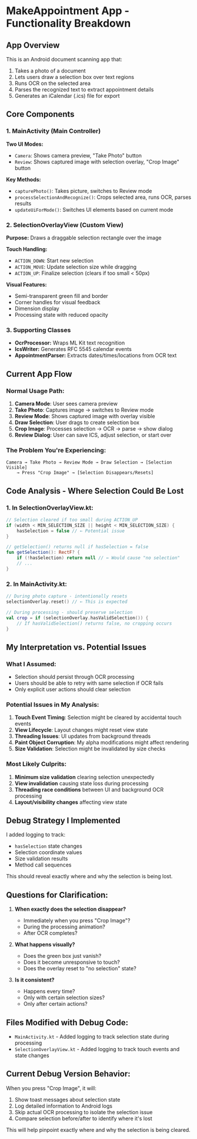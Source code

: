 # MakeAppointment App - Functionality Breakdown

## App Overview
This is an Android document scanning app that:
1. Takes a photo of a document
2. Lets users draw a selection box over text regions
3. Runs OCR on the selected area
4. Parses the recognized text to extract appointment details
5. Generates an iCalendar (.ics) file for export

## Core Components

### 1. MainActivity (Main Controller)
**Two UI Modes:**
- `Camera`: Shows camera preview, "Take Photo" button
- `Review`: Shows captured image with selection overlay, "Crop Image" button

**Key Methods:**
- `capturePhoto()`: Takes picture, switches to Review mode
- `processSelectionAndRecognize()`: Crops selected area, runs OCR, parses results
- `updateUiForMode()`: Switches UI elements based on current mode

### 2. SelectionOverlayView (Custom View)
**Purpose:** Draws a draggable selection rectangle over the image

**Touch Handling:**
- `ACTION_DOWN`: Start new selection
- `ACTION_MOVE`: Update selection size while dragging
- `ACTION_UP`: Finalize selection (clears if too small < 50px)

**Visual Features:**
- Semi-transparent green fill and border
- Corner handles for visual feedback
- Dimension display
- Processing state with reduced opacity

### 3. Supporting Classes
- **OcrProcessor:** Wraps ML Kit text recognition
- **IcsWriter:** Generates RFC 5545 calendar events
- **AppointmentParser:** Extracts dates/times/locations from OCR text

## Current App Flow

### Normal Usage Path:
1. **Camera Mode**: User sees camera preview
2. **Take Photo**: Captures image → switches to Review mode
3. **Review Mode**: Shows captured image with overlay visible
4. **Draw Selection**: User drags to create selection box
5. **Crop Image**: Processes selection → OCR → parse → show dialog
6. **Review Dialog**: User can save ICS, adjust selection, or start over

### The Problem You're Experiencing:
```
Camera → Take Photo → Review Mode → Draw Selection → [Selection Visible] 
    → Press "Crop Image" → [Selection Disappears/Resets]
```

## Code Analysis - Where Selection Could Be Lost

### 1. In SelectionOverlayView.kt:
```kotlin
// Selection cleared if too small during ACTION_UP
if (width < MIN_SELECTION_SIZE || height < MIN_SELECTION_SIZE) {
    hasSelection = false // ← Potential issue
}

// getSelection() returns null if hasSelection = false
fun getSelection(): RectF? {
    if (!hasSelection) return null // ← Would cause "no selection"
    // ...
}
```

### 2. In MainActivity.kt:
```kotlin
// During photo capture - intentionally resets
selectionOverlay.reset() // ← This is expected

// During processing - should preserve selection
val crop = if (selectionOverlay.hasValidSelection()) {
    // If hasValidSelection() returns false, no cropping occurs
}
```

## My Interpretation vs. Potential Issues

### What I Assumed:
- Selection should persist through OCR processing
- Users should be able to retry with same selection if OCR fails
- Only explicit user actions should clear selection

### Potential Issues in My Analysis:
1. **Touch Event Timing**: Selection might be cleared by accidental touch events
2. **View Lifecycle**: Layout changes might reset view state
3. **Threading Issues**: UI updates from background threads
4. **Paint Object Corruption**: My alpha modifications might affect rendering
5. **Size Validation**: Selection might be invalidated by size checks

### Most Likely Culprits:
1. **Minimum size validation** clearing selection unexpectedly
2. **View invalidation** causing state loss during processing
3. **Threading race conditions** between UI and background OCR processing
4. **Layout/visibility changes** affecting view state

## Debug Strategy I Implemented

I added logging to track:
- `hasSelection` state changes
- Selection coordinate values
- Size validation results
- Method call sequences

This should reveal exactly where and why the selection is being lost.

## Questions for Clarification:

1. **When exactly does the selection disappear?**
   - Immediately when you press "Crop Image"?
   - During the processing animation?
   - After OCR completes?

2. **What happens visually?**
   - Does the green box just vanish?
   - Does it become unresponsive to touch?
   - Does the overlay reset to "no selection" state?

3. **Is it consistent?**
   - Happens every time?
   - Only with certain selection sizes?
   - Only after certain actions?

## Files Modified with Debug Code:
- `MainActivity.kt` - Added logging to track selection state during processing
- `SelectionOverlayView.kt` - Added logging to track touch events and state changes

## Current Debug Version Behavior:
When you press "Crop Image", it will:
1. Show toast messages about selection state
2. Log detailed information to Android logs
3. Skip actual OCR processing to isolate the selection issue
4. Compare selection before/after to identify where it's lost

This will help pinpoint exactly where and why the selection is being cleared.